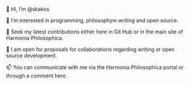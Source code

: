 👋 Hi, I’m @skakos

👀 I’m interested in programming, philosophym writing and open source.

🌱 Seek my latest contributions either here in Git Hub or in the main site of Harmonia Philosophica.

💞️ I am open for proposals for collaborations regarding writing or open source development.

📫 You can communicate with me via the Harmonia Philosophica portal or through a comment here.

<!---
skakos/skakos is a ✨ special ✨ repository because its `README.md` (this file) appears on your GitHub profile.
You can click the Preview link to take a look at your changes.
--->
